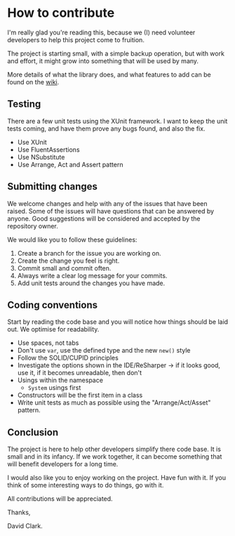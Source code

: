 # How to contribute

I'm really glad you're reading this, because we (I) need volunteer developers to help this project come to fruition.

The project is starting small, with a simple backup operation, but with work and effort, it might grow into something that will be used by many.

More details of what the library does, and what features to add can be found on the [wiki](https://github.com/daeer73/DatabaseOperations/wiki).

## Testing

There are a few unit tests using the XUnit framework.  I want to keep the unit tests coming, and have them prove any bugs found, and also the fix.

* Use XUnit
* Use FluentAssertions
* Use NSubstitute
* Use Arrange, Act and Assert pattern

## Submitting changes

We welcome changes and help with any of the issues that have been raised.  Some of the issues will have questions that can be answered by anyone.  Good suggestions will be considered and accepted by the repository owner.

We would like you to follow these guidelines:

1. Create a branch for the issue you are working on.
2. Create the change you feel is right.
3. Commit small and commit often.
4. Always write a clear log message for your commits.
5. Add unit tests around the changes you have made.

## Coding conventions

Start by reading the code base and you will notice how things should be laid out.  We optimise for readability.

* Use spaces, not tabs
* Don't use `var`, use the defined type and the new `new()` style
* Follow the SOLID/CUPID principles
* Investigate the options shown in the IDE/ReSharper -> if it looks good, use it, if it becomes unreadable, then don't
* Usings within the namespace
  * `System` usings first
* Constructors will be the first item in a class
* Write unit tests as much as possible using the "Arrange/Act/Asset" pattern.

## Conclusion

The project is here to help other developers simplify there code base.  It is small and in its infancy.  If we work together, it can become something that will benefit developers for a long time.

I would also like you to enjoy working on the project.  Have fun with it.  If you think of some interesting ways to do things, go with it.

All contributions will be appreciated.

Thanks,

David Clark.
